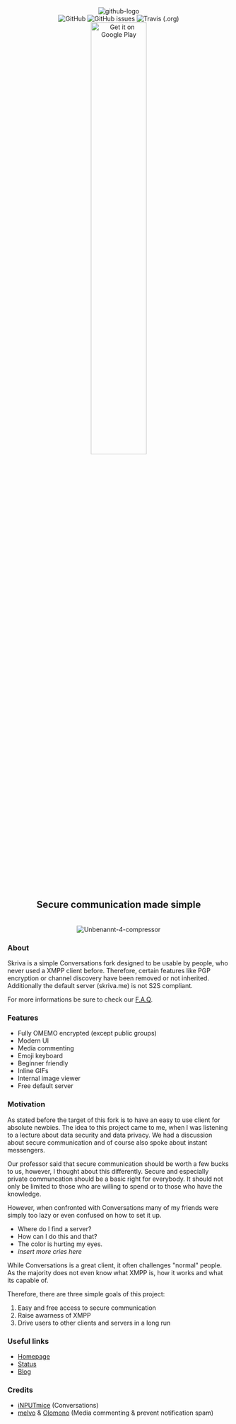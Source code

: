 <div align="center">
<img src="https://i.ibb.co/ZVd9Gvq/github-logo.png" alt="github-logo" border="0"><br>
<img alt="GitHub" src="https://img.shields.io/github/license/skrivame/Skriva.svg?style=flat-square"> <img alt="GitHub issues" src="https://img.shields.io/github/issues/skrivame/Skriva.svg?style=flat-square"> <img alt="Travis (.org)" src="https://img.shields.io/travis/skrivame/Skriva.svg?style=popout-square">
<br>
  <a href='https://play.google.com/store/apps/details?id=me.skriva.ceph&pcampaignid=MKT-Other-global-all-co-prtnr-py-PartBadge-Mar2515-1'><img alt='Get it on Google Play' width="50%" src='https://play.google.com/intl/en_us/badges/images/generic/en_badge_web_generic.png'/></a>
<h2>Secure communication made simple</h2><br>
<img src="https://i.ibb.co/6YvjZLy/Unbenannt-4-compressor.png" alt="Unbenannt-4-compressor" border="0"><br />
</div>

### About
Skriva is a simple Conversations fork designed to be usable by people, who never used a XMPP client before.
Therefore, certain features like PGP encryption or channel discovery have been removed or not inherited.
Additionally the default server (skriva.me) is not S2S compliant.

For more informations be sure to check our [F.A.Q](https://blog.skriva.me/f-a-q/).

### Features
- Fully OMEMO encrypted (except public groups)
- Modern UI
- Media commenting
- Emoji keyboard
- Beginner friendly
- Inline GIFs
- Internal image viewer
- Free default server

### Motivation
As stated before the target of this fork is to have an easy to use client for absolute newbies.
The idea to this project came to me, when I was listening to a lecture about data security and data privacy.
We had a discussion about secure communication and of course also spoke about instant messengers.

Our professor said that secure communication should be worth a few bucks to us, however, I thought about this differently.
Secure and especially private communcation should be a basic right for everybody. It should not only be limited to those who are willing to spend or to those who have the knowledge.

However, when confronted with Conversations many of my friends were simply too lazy or even confused on how to set it up.
- Where do I find a server?
- How can I do this and that?
- The color is hurting my eyes.
- *insert more cries here*

While Conversations is a great client, it often challenges "normal" people.
As the majority does not even know what XMPP is, how it works and what its capable of.

Therefore, there are three simple goals of this project:
1. Easy and free access to secure communication
2. Raise awarness of XMPP
3. Drive users to other clients and servers in a long run

### Useful links
- [Homepage](https://skriva.me)
- [Status](https://status.skriva.me)
- [Blog](https://blog.skriva.me)

### Credits
- [iNPUTmice](https://github.com/siacs/Conversations) (Conversations)
- [melvo](https://github.com/melvo) & [Olomono](https://github.com/olomono) (Media commenting & prevent notification spam)
